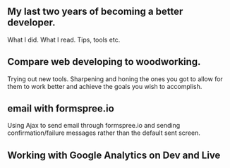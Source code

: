 My last two years of becoming a better developer.
---
What I did. What I read. Tips, tools etc.


Compare web developing to woodworking.
----
Trying out new tools. Sharpening and honing the ones you got to allow for them to work better and achieve the goals you wish to accomplish.


email with formspree.io
---
Using Ajax to send email through formspree.io and sending confirmation/failure messages rather than the default sent screen.


Working with Google Analytics on Dev and Live
---
